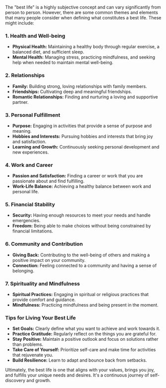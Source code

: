 The "best life" is a highly subjective concept and can vary significantly from person to person. However, there are some common themes and elements that many people consider when defining what constitutes a best life. These might include:

### 1. **Health and Well-being**
   - **Physical Health:** Maintaining a healthy body through regular exercise, a balanced diet, and sufficient sleep.
   - **Mental Health:** Managing stress, practicing mindfulness, and seeking help when needed to maintain mental well-being.

### 2. **Relationships**
   - **Family:** Building strong, loving relationships with family members.
   - **Friendships:** Cultivating deep and meaningful friendships.
   - **Romantic Relationships:** Finding and nurturing a loving and supportive partner.

### 3. **Personal Fulfillment**
   - **Purpose:** Engaging in activities that provide a sense of purpose and meaning.
   - **Hobbies and Interests:** Pursuing hobbies and interests that bring joy and satisfaction.
   - **Learning and Growth:** Continuously seeking personal development and new experiences.

### 4. **Work and Career**
   - **Passion and Satisfaction:** Finding a career or work that you are passionate about and find fulfilling.
   - **Work-Life Balance:** Achieving a healthy balance between work and personal life.

### 5. **Financial Stability**
   - **Security:** Having enough resources to meet your needs and handle emergencies.
   - **Freedom:** Being able to make choices without being constrained by financial limitations.

### 6. **Community and Contribution**
   - **Giving Back:** Contributing to the well-being of others and making a positive impact on your community.
   - **Connection:** Feeling connected to a community and having a sense of belonging.

### 7. **Spirituality and Mindfulness**
   - **Spiritual Practices:** Engaging in spiritual or religious practices that provide comfort and guidance.
   - **Mindfulness:** Practicing mindfulness and being present in the moment.

### Tips for Living Your Best Life
- **Set Goals:** Clearly define what you want to achieve and work towards it.
- **Practice Gratitude:** Regularly reflect on the things you are grateful for.
- **Stay Positive:** Maintain a positive outlook and focus on solutions rather than problems.
- **Take Care of Yourself:** Prioritize self-care and make time for activities that rejuvenate you.
- **Build Resilience:** Learn to adapt and bounce back from setbacks.

Ultimately, the best life is one that aligns with your values, brings you joy, and fulfills your unique needs and desires. It's a continuous journey of self-discovery and growth.
